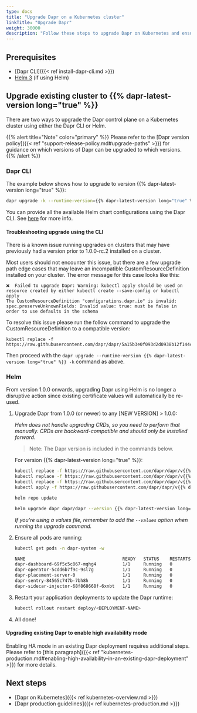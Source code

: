 ```yaml
---
type: docs
title: "Upgrade Dapr on a Kubernetes cluster"
linkTitle: "Upgrade Dapr"
weight: 30000
description: "Follow these steps to upgrade Dapr on Kubernetes and ensure a smooth upgrade."
---
```


## Prerequisites

- [Dapr CLI]({{< ref install-dapr-cli.md >}})
- [Helm 3](https://github.com/helm/helm/releases) (if using Helm)

## Upgrade existing cluster to {{% dapr-latest-version long="true" %}}
There are two ways to upgrade the Dapr control plane on a Kubernetes cluster using either the Dapr CLI or Helm.

{{% alert title="Note" color="primary" %}}
Please refer to the [Dapr version policy]({{< ref "support-release-policy.md#upgrade-paths" >}}) for guidance on which versions of Dapr can be upgraded to which versions.
{{% /alert %}}

### Dapr CLI

The example below shows how to upgrade to version {{% dapr-latest-version long="true" %}}:

  ```bash
  dapr upgrade -k --runtime-version={{% dapr-latest-version long="true" %}}
  ```

You can provide all the available Helm chart configurations using the Dapr CLI.
See [here](https://github.com/dapr/cli#supplying-helm-values) for more info.

#### Troubleshooting upgrade using the CLI

There is a known issue running upgrades on clusters that may have previously had a version prior to 1.0.0-rc.2 installed on a cluster.

Most users should not encounter this issue, but there are a few upgrade path edge cases that may leave an incompatible CustomResourceDefinition installed on your cluster. The error message for this case looks like this:

```
❌  Failed to upgrade Dapr: Warning: kubectl apply should be used on resource created by either kubectl create --save-config or kubectl apply
The CustomResourceDefinition "configurations.dapr.io" is invalid: spec.preserveUnknownFields: Invalid value: true: must be false in order to use defaults in the schema

```

To resolve this issue please run the follow command to upgrade the CustomResourceDefinition to a compatible version:

```
kubectl replace -f https://raw.githubusercontent.com/dapr/dapr/5a15b3e0f093d2d0938b12f144c7047474a290fe/charts/dapr/crds/configuration.yaml
```

Then proceed with the `dapr upgrade --runtime-version {{% dapr-latest-version long="true" %}} -k` command as above.

### Helm

From version 1.0.0 onwards, upgrading Dapr using Helm is no longer a disruptive action since existing certificate values will automatically be re-used.

1. Upgrade Dapr from 1.0.0 (or newer) to any [NEW VERSION] > 1.0.0:

   *Helm does not handle upgrading CRDs, so you need to perform that manually. CRDs are backward-compatible and should only be installed forward.*

   >Note: The Dapr version is included in the commands below.

   For version {{% dapr-latest-version long="true" %}}:

   ```bash
   kubectl replace -f https://raw.githubusercontent.com/dapr/dapr/v{{% dapr-latest-version long="true" %}}/charts/dapr/crds/components.yaml
   kubectl replace -f https://raw.githubusercontent.com/dapr/dapr/v{{% dapr-latest-version long="true" %}}/charts/dapr/crds/configuration.yaml
   kubectl replace -f https://raw.githubusercontent.com/dapr/dapr/v{{% dapr-latest-version long="true" %}}/charts/dapr/crds/subscription.yaml
   kubectl apply -f https://raw.githubusercontent.com/dapr/dapr/v{{% dapr-latest-version long="true" %}}/charts/dapr/crds/resiliency.yaml
   ```

   ```bash
   helm repo update
   ```

   ```bash
   helm upgrade dapr dapr/dapr --version {{% dapr-latest-version long="true" %}} --namespace dapr-system --wait
   ```
   *If you're using a values file, remember to add the `--values` option when running the upgrade command.*

2. Ensure all pods are running:

   ```bash
   kubectl get pods -n dapr-system -w

   NAME                                     READY   STATUS    RESTARTS   AGE
   dapr-dashboard-69f5c5c867-mqhg4          1/1     Running   0          42s
   dapr-operator-5cdd6b7f9c-9sl7g           1/1     Running   0          41s
   dapr-placement-server-0                  1/1     Running   0          41s
   dapr-sentry-84565c747b-7bh8h             1/1     Running   0          35s
   dapr-sidecar-injector-68f868668f-6xnbt   1/1     Running   0          41s
   ```

3. Restart your application deployments to update the Dapr runtime:

   ```bash
   kubectl rollout restart deploy/<DEPLOYMENT-NAME>
   ```

4. All done!

#### Upgrading existing Dapr to enable high availability mode

Enabling HA mode in an existing Dapr deployment requires additional steps. Please refer to [this paragraph]({{< ref "kubernetes-production.md#enabling-high-availability-in-an-existing-dapr-deployment" >}}) for more details.


## Next steps

- [Dapr on Kubernetes]({{< ref kubernetes-overview.md >}})
- [Dapr production guidelines]({{< ref kubernetes-production.md >}})
